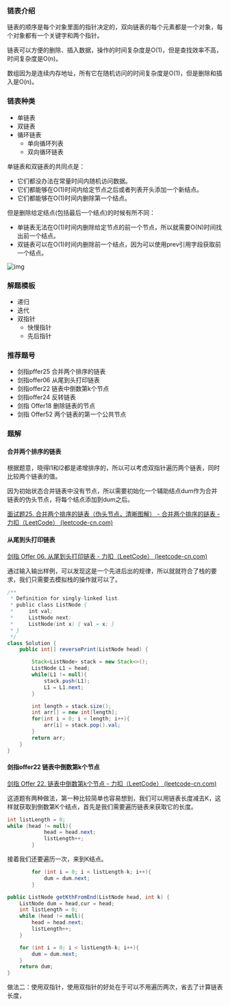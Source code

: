 ### 链表介绍

链表的顺序是每个对象里面的指针决定的，双向链表的每个元素都是一个对象，每个对象都有一个关键字和两个指针。

链表可以方便的删除、插入数据，操作的时间复杂度是O(1)，但是查找效率不高，时间复杂度是O(n)。

数组因为是连续内存地址，所有它在随机访问的时间复杂度是O(1)，但是删除和插入是O(n)。

### 链表种类

+ 单链表
+ 双链表
+ 循环链表
  + 单向循环列表
  + 双向循环链表

单链表和双链表的共同点是：

+ 它们都没办法在常量时间内随机访问数据。
+ 它们都能够在O(1)时间内给定节点之后或者列表开头添加一个新结点。
+ 它们都能够在O(1)时间内删除第一个结点。

但是删除给定结点(包括最后一个结点)的时候有所不同：

+ 单链表无法在O(1)时间内删除给定节点的前一个节点，所以就需要O(N)时间找出前一个结点。
+ 双链表可以在O(1)时间内删除前一个结点，因为可以使用prev引用字段获取前一个结点。

![img](https://aliyun-lc-upload.oss-cn-hangzhou.aliyuncs.com/aliyun-lc-upload/uploads/2018/04/29/screen-shot-2018-04-28-at-174531.png)

### 解题模板

+ 递归
+ 迭代
+ 双指针
  + 快慢指针
  + 先后指针

### 推荐题号

+ 剑指pffer25  合并两个排序的链表
+ 剑指offer06 从尾到头打印链表
+ 剑指offer22  链表中倒数第k个节点
+ 剑指offer24 反转链表
+ 剑指 Offer18 删除链表的节点
+ 剑指 Offer52 两个链表的第一个公共节点

### 题解

####  合并两个排序的链表

根据题意，晓得l1和l2都是递增排序的，所以可以考虑双指针遍历两个链表，同时比较两个链表的值。

因为初始状态合并链表中没有节点，所以需要初始化一个辅助结点dum作为合并链表的伪头节点，将每个结点添加到dum之后。

[面试题25. 合并两个排序的链表（伪头节点，清晰图解） - 合并两个排序的链表 - 力扣（LeetCode） (leetcode-cn.com)](https://leetcode-cn.com/problems/he-bing-liang-ge-pai-xu-de-lian-biao-lcof/solution/mian-shi-ti-25-he-bing-liang-ge-pai-xu-de-lian-b-2/)

#### 从尾到头打印链表

[剑指 Offer 06. 从尾到头打印链表 - 力扣（LeetCode） (leetcode-cn.com)](https://leetcode-cn.com/problems/cong-wei-dao-tou-da-yin-lian-biao-lcof/)

通过输入输出样例，可以发现这是一个先进后出的规律，所以就就符合了栈的要求，我们只需要去模拟栈的操作就可以了。

```Java
/**
 * Definition for singly-linked list.
 * public class ListNode {
 *     int val;
 *     ListNode next;
 *     ListNode(int x) { val = x; }
 * }
 */
class Solution {
    public int[] reversePrint(ListNode head) {

        Stack<ListNode> stack = new Stack<>();
        ListNode L1 = head;
        while(L1 != null){
            stack.push(L1);
            L1 = L1.next;
        }

        int length = stack.size();
        int arr[] = new int[length];
        for(int i = 0; i < length; i++){
            arr[i] = stack.pop().val;
        }
        return arr;
    }
}
```

#### 剑指offer22  链表中倒数第k个节点

[剑指 Offer 22. 链表中倒数第k个节点 - 力扣（LeetCode） (leetcode-cn.com)](https://leetcode-cn.com/problems/lian-biao-zhong-dao-shu-di-kge-jie-dian-lcof/)

这道题有两种做法，第一种比较简单也容易想到，我们可以用链表长度减去K，这样就获取到倒数第K个结点，首先是我们需要遍历链表来获取它的长度。

```java
int listLength = 0;
while (head != null){
            head = head.next;
            listLength++;
        }
```

接着我们还要遍历一次，来到K结点。

```java
        for (int i = 0; i < listLength-k; i++){
            dum = dum.next;
        }
```

```java
public ListNode getKthFromEnd(ListNode head, int k) {
    ListNode dum = head,cur = head;
    int listLength = 0;
    while (head != null){
        head = head.next;
        listLength++;
    }

    for (int i = 0; i < listLength-k; i++){
        dum = dum.next;
    }
    return dum;
}
```

做法二：使用双指针，使用双指针的好处在于可以不用遍历两次，省去了计算链表长度，

